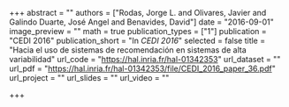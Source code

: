 +++
abstract = ""
authors = ["Rodas, Jorge L. and Olivares, Javier and Galindo Duarte, José Angel and Benavides, David"]
date = "2016-09-01"
image_preview = ""
math = true
publication_types = ["1"]
publication = "CEDI 2016"
publication_short = "In *CEDI 2016*"
selected = false
title = "Hacia el uso de sistemas de recomendación en sistemas de alta variabilidad"
url_code = "https://hal.inria.fr/hal-01342353"
url_dataset = ""
url_pdf = "https://hal.inria.fr/hal-01342353/file/CEDI_2016_paper_36.pdf"
url_project = ""
url_slides = ""
url_video = ""

+++
